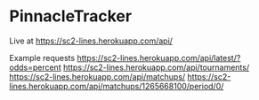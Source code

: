 # PinnacleTracker
Live at https://sc2-lines.herokuapp.com/api/

Example requests
https://sc2-lines.herokuapp.com/api/latest/?odds=percent
https://sc2-lines.herokuapp.com/api/tournaments/
https://sc2-lines.herokuapp.com/api/matchups/
https://sc2-lines.herokuapp.com/api/matchups/1265668100/period/0/
